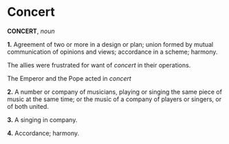 # Concert

**CONCERT**, _noun_

**1.** Agreement of two or more in a design or plan; union formed by mutual communication of opinions and views; accordance in a scheme; harmony.

The allies were frustrated for want of _concert_ in their operations.

The Emperor and the Pope acted in _concert_

**2.** A number or company of musicians, playing or singing the same piece of music at the same time; or the music of a company of players or singers, or of both united.

**3.** A singing in company.

**4.** Accordance; harmony.